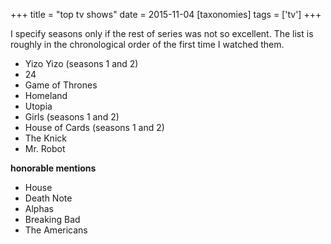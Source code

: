 +++
title = "top tv shows"
date = 2015-11-04
[taxonomies]
tags = ['tv']
+++

I specify seasons only if the rest of series was not so excellent. The
list is roughly in the chronological order of the first time I watched
them.

-   Yizo Yizo (seasons 1 and 2)
-   24
-   Game of Thrones
-   Homeland
-   Utopia
-   Girls (seasons 1 and 2)
-   House of Cards (seasons 1 and 2)
-   The Knick
-   Mr. Robot

**honorable mentions**

-   House
-   Death Note
-   Alphas
-   Breaking Bad
-   The Americans
